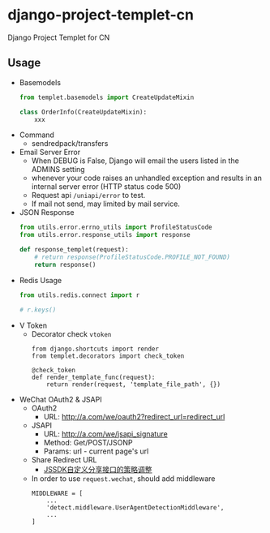 # django-project-templet-cn
Django Project Templet for CN

## Usage
* Basemodels
  ```python
  from templet.basemodels import CreateUpdateMixin

  class OrderInfo(CreateUpdateMixin):
      xxx
  ```
* Command
  * sendredpack/transfers
* Email Server Error
  * When DEBUG is False, Django will email the users listed in the ADMINS setting
  * whenever your code raises an unhandled exception and results in an internal server error (HTTP status code 500)
  * Request api ``/uniapi/error`` to test.
  * If mail not send, may limited by mail service.
* JSON Response
  ```python
  from utils.error.errno_utils import ProfileStatusCode
  from utils.error.response_utils import response

  def response_templet(request):
      # return response(ProfileStatusCode.PROFILE_NOT_FOUND)
      return response()
  ```
* Redis Usage
  ```python
  from utils.redis.connect import r

  # r.keys()
  ```
* V Token
  * Decorator check ``vtoken``
    ```
    from django.shortcuts import render
    from templet.decorators import check_token

    @check_token
    def render_template_func(request):
        return render(request, 'template_file_path', {})
    ```
* WeChat OAuth2 & JSAPI
  * OAuth2
    * URL: http://a.com/we/oauth2?redirect_url=redirect_url
  * JSAPI
    * URL: http://a.com/we/jsapi_signature
    * Method: Get/POST/JSONP
    * Params: url - current page's url
  * Share Redirect URL
    * [JSSDK自定义分享接口的策略调整](https://mp.weixin.qq.com/s/hAdtKl2i4ilyo9HxT1kXyw)
  * In order to use ``request.wechat``, should add middleware
    ```
    MIDDLEWARE = [
        ...
        'detect.middleware.UserAgentDetectionMiddleware',
        ...
    ]
    ```
